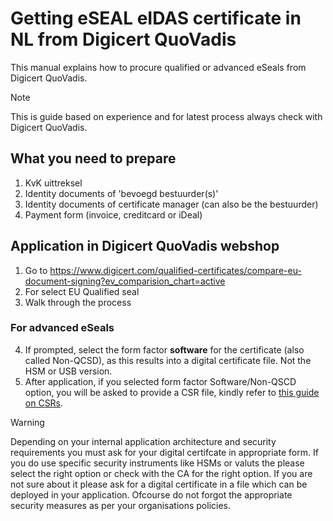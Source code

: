 # Getting eSEAL eIDAS certificate in NL from Digicert QuoVadis

This manual explains how to procure qualified or advanced eSeals from Digicert QuoVadis.

> [!NOTE]
> This is guide based on experience and for latest process always check with Digicert QuoVadis.

## What you need to prepare

1. KvK uittreksel
2. Identity documents of 'bevoegd bestuurder(s)'
3. Identity documents of certificate manager (can also be the bestuurder)
4. Payment form (invoice, creditcard or iDeal)

## Application in Digicert QuoVadis webshop

1. Go to <https://www.digicert.com/qualified-certificates/compare-eu-document-signing?ev_comparision_chart=active>
2. For select EU Qualified seal
3. Walk through the process

### For advanced eSeals

4. If prompted, select the form factor **software** for the certificate (also called Non-QCSD), as this results into a digital certificate file. Not the HSM or USB version.
5. After application, if you selected form factor Software/Non-QSCD option, you will be asked to provide a CSR file, kindly refer to [this guide on CSRs](../CSR.md).

> [!WARNING]
> Depending on your internal application architecture and security requirements you must ask for your digital certifcate in appropriate form. If you do use specific security instruments like HSMs or valuts the please select the right option or check with the CA for the right option. If you are not sure about it please ask for a digital certificate in a file which can be deployed in your application. Ofcourse do not forgot the appropriate security measures as per your organisations policies. 